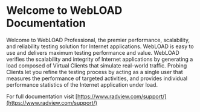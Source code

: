 # Welcome to WebLOAD Documentation

Welcome to WebLOAD Professional, the premier performance, scalability, and reliability testing solution for Internet applications.
WebLOAD is easy to use and delivers maximum testing performance and value. WebLOAD verifies the scalability and integrity of Internet applications by generating a load composed of Virtual Clients that simulate real-world traffic. Probing Clients let you refine the testing process by acting as a single user that measures the performance of targeted activities, and provides individual performance statistics of the Internet application under load.

For full documentation visit [https://www.radview.com/support/](https://www.radview.com/support/)
